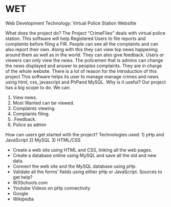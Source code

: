 # WET
Web Development Technology: Virtual Police Station Websitte

What does the project do?
The Project “CrimeFiles” deals with virtual police station. This software will help Registered Users to file reports and complaints before filing a FIR. People can see all the complaints and can also report their own. Along with this they can view top news happening around them as well as in the world. They can also give feedback. Users or viewers can only view the news. 
The policemen that is admins can change the news displayed and answer to peoples complaints. They are in charge of the whole website. There is a lot of reason for the introduction of this project
This software helps its user to manage manage crimes and news using html, css, javascript and PhPand MySQL.
Why is it useful?
	Our project has a big scope to do.
 We can:
1. View news.
2. Most Wanted can be viewed.
3. Complaints viewing.
4. Complaints filing.
5. .Feedback.
6. Police as admin

How can users get started with the project?
	Technologies used: 	1) pHp and JavaScript
				2) MySQL
				3) HTML/CSS
- Create a web site using HTML and CSS, linking all the web pages.
- Create a database online using MySQL and save all the old and new data.
- Connect the web site and the MySQL database using pHp.
- Validate all the forms’ fields using either pHp or JavaScript.
Sources to get help?
-	W3Schools.com 
-	Youtube Videos on pHp connectivity
-	Google 
-	Wikipedia




